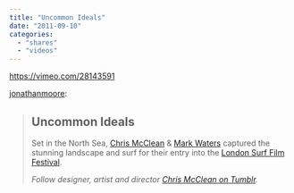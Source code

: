 ```yaml
---
title: "Uncommon Ideals"
date: "2011-09-10"
categories: 
  - "shares"
  - "videos"
---
```


https://vimeo.com/28143591

[jonathanmoore](http://jonathanmoore.com/post/9923738227/uncommon-ideals):

> ## **Uncommon Ideals**
> 
> Set in the North Sea, [Chris McClean](http://www.chrismcclean.co.uk/) & [Mark Waters](http://markwatersfilm.com/) captured the stunning landscape and surf for their entry into the [London Surf Film Festival](http://www.londonsurffilmfestival.com/).
> 
> _Follow designer, artist and director [Chris McClean on Tumblr](http://chrismcclean.tumblr.com/)._
